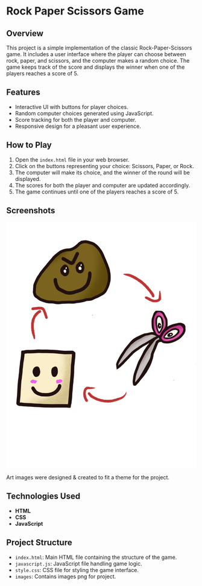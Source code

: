 # Rock Paper Scissors Game

## Overview

This project is a simple implementation of the classic Rock-Paper-Scissors game. It includes a user interface where the player can choose between rock, paper, and scissors, and the computer makes a random choice. The game keeps track of the score and displays the winner when one of the players reaches a score of 5.

## Features

- Interactive UI with buttons for player choices.
- Random computer choices generated using JavaScript.
- Score tracking for both the player and computer.
- Responsive design for a pleasant user experience.

## How to Play

1. Open the `index.html` file in your web browser.
2. Click on the buttons representing your choice: Scissors, Paper, or Rock.
3. The computer will make its choice, and the winner of the round will be displayed.
4. The scores for both the player and computer are updated accordingly.
5. The game continues until one of the players reaches a score of 5.

## Screenshots

![Art Screenshot](images/rps-Icon.png)

Art images were designed & created to fit a theme for the project.

## Technologies Used

- **HTML**
- **CSS**
- **JavaScript**

## Project Structure

- `index.html`: Main HTML file containing the structure of the game.
- `javascript.js`: JavaScript file handling game logic.
- `style.css`: CSS file for styling the game interface.
- `images`: Contains images png for project.
